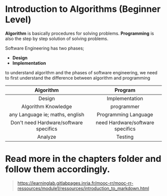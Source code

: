 # Introduction to Algorithms (Beginner Level)

**Algorithm** is basically procedures for solving problems. **Programming** is also the step by step solution of solving problems.

Software Engineering has two phases;

- **Design**
- **Implementation**

to understand algorithm and the phases of software engineering, we need to first understand the difference between algorithm and programming

|             **Algorithm**              |           **Program**            |
| :------------------------------------: | :------------------------------: |
|                 Design                 |          Implementation          |
|          Algorithm Knowledge           |            programmer            |
|    any Language ie; maths, english     |       Programming Language       |
| Don't need Hardware/software specifics | need Hardware/software specifics |
|                Analyze                 |             Testing              |

# Read more in the chapters folder and follow them accordingly.

> https://learninglab.gitlabpages.inria.fr/mooc-rr/mooc-rr-ressources/module1/ressources/introduction_to_markdown.html

